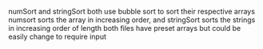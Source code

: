 numSort and stringSort both use bubble sort to sort their respective arrays
numsort sorts the array in increasing order, and stringSort sorts the strings in increasing order of length
both files have preset arrays but could be easily change to require input
